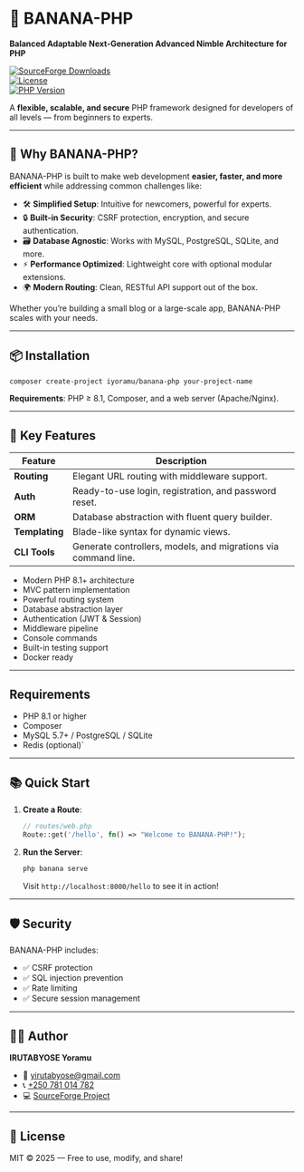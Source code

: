 # 🍌 BANANA-PHP  
**Balanced Adaptable Next-Generation Advanced Nimble Architecture for PHP**  

[![SourceForge Downloads](https://img.shields.io/sourceforge/dt/banana-php?label=Downloads&logo=sourceforge)](https://sourceforge.net/projects/banana-php/)  
[![License](https://img.shields.io/badge/license-MIT-blue)](https://opensource.org/licenses/MIT)  
[![PHP Version](https://img.shields.io/badge/PHP-%3E%3D8.1-8892BF)](https://php.net/)  

A **flexible, scalable, and secure** PHP framework designed for developers of all levels — from beginners to experts.  

---

## 🚀 Why BANANA-PHP?  
BANANA-PHP is built to make web development **easier, faster, and more efficient** while addressing common challenges like:  
- 🛠️ **Simplified Setup**: Intuitive for newcomers, powerful for experts.  
- 🔒 **Built-in Security**: CSRF protection, encryption, and secure authentication.  
- 🗃️ **Database Agnostic**: Works with MySQL, PostgreSQL, SQLite, and more.  
- ⚡ **Performance Optimized**: Lightweight core with optional modular extensions.  
- 🌍 **Modern Routing**: Clean, RESTful API support out of the box.  

Whether you’re building a small blog or a large-scale app, BANANA-PHP scales with your needs.  

---

## 📦 Installation  

```bash
composer create-project iyoramu/banana-php your-project-name
```  

**Requirements**: PHP ≥ 8.1, Composer, and a web server (Apache/Nginx).  

---

## 🧩 Key Features  
| Feature          | Description                                                                 |
|------------------|-----------------------------------------------------------------------------|
| **Routing**      | Elegant URL routing with middleware support.                                |
| **Auth**         | Ready-to-use login, registration, and password reset.                       |
| **ORM**          | Database abstraction with fluent query builder.                             |
| **Templating**   | Blade-like syntax for dynamic views.                                        |
| **CLI Tools**    | Generate controllers, models, and migrations via command line.              |

- Modern PHP 8.1+ architecture
- MVC pattern implementation
- Powerful routing system
- Database abstraction layer
- Authentication (JWT & Session)
- Middleware pipeline
- Console commands
- Built-in testing support
- Docker ready

---

## Requirements

- PHP 8.1 or higher
- Composer
- MySQL 5.7+ / PostgreSQL / SQLite
- Redis (optional)`

---

## 📚 Quick Start  
1. **Create a Route**:  
   ```php
   // routes/web.php
   Route::get('/hello', fn() => "Welcome to BANANA-PHP!");
   ```  

2. **Run the Server**:  
   ```bash
   php banana serve
   ```  
   Visit `http://localhost:8000/hello` to see it in action!  

---

## 🛡️ Security  
BANANA-PHP includes:  
- ✅ CSRF protection  
- ✅ SQL injection prevention  
- ✅ Rate limiting  
- ✅ Secure session management  

---

## 👨‍💻 Author  
**IRUTABYOSE Yoramu**  
- 📧 [yirutabyose@gmail.com](mailto:yirutabyose@gmail.com)  
- 📞 [+250 781 014 782](tel:+250781014782)  
- 💻 [SourceForge Project](https://sourceforge.net/projects/banana-php/) 

---

## 📜 License  
MIT © 2025 — Free to use, modify, and share!
